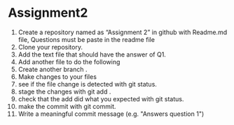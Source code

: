# Assignment2
1) Create a repository named as “Assignment 2” in github with Readme.md file, Questions must be paste in the readme file
2) Clone your repository.
3) Add the text file that should have the answer of Q1.
4) Add another file to do the following
5) Create another branch .
6) Make changes to your files
7) see if the file change is detected with git status.
8) stage the changes with git add .
9) check that the add did what you expected with git status.
10)  make the commit with git commit.
11)  Write a meaningful commit message (e.g. "Answers question 1")




